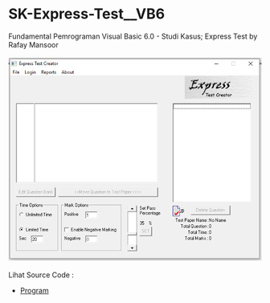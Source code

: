# SK-Express-Test__VB6
Fundamental Pemrograman Visual Basic 6.0 - Studi Kasus; Express Test by Rafay Mansoor<br><br>
<img src="https://github.com/RizkyKhapidsyah/SK-Express-Test__VB6/blob/main/result/001.PNG"><br><br>
Lihat Source Code : <br>
- <a href="https://github.com/RizkyKhapidsyah/SK-Express-Test__VB6">Program</a>
